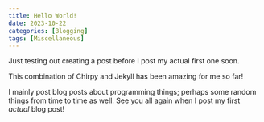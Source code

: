 ```yaml
---
title: Hello World!
date: 2023-10-22
categories: [Blogging]
tags: [Miscellaneous]
---
```


Just testing out creating a post before I post my actual first one soon.

This combination of Chirpy and Jekyll has been amazing for me so far!

I mainly post blog posts about programming things; perhaps some random
things from time to time as well. See you all again when I post my first _actual_
blog post!
